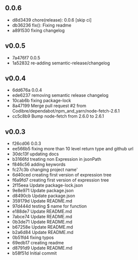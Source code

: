 
## 0.0.6
* d8d3439 chore(release): 0.0.6 [skip ci]
* db36236 fix(): Fixing readme
* a891530 fixing changelog
## v0.0.5
* 7a476f7 0.0.5
* 1a52832 re-adding semantic-release/changelog
## v0.0.4
* 6dd676a 0.0.4
* ede6237 removing semantic release changelog
* 10cab6b fixing package-lock
* 8a47199 Merge pull request #2 from Codibre/dependabot/npm_and_yarn/node-fetch-2.6.1
* cc5c8b9 Bump node-fetch from 2.6.0 to 2.6.1
## v0.0.3
* f26cd06 0.0.3
* ee566b5 fixing more than 10 level return type and github url
* 30dc13f updating docs
* b3166fd treating non Expression in jsonPath
* f846c56 adding keywords
* fc27c3b changing project name'
* 6d40ced creating first version of expression tree
* f6a9fd7 creating first version of expression tree
* 2f15eea Update package-lock.json
* 9e8e971 Update package.json
* d8490cb Update package.json
* 359179d Update README.md
* 97d444d testing $ name for function
* e188de7 Update README.md
* 7abce74 Update README.md
* 0b3de71 Update README.md
* b67258e Update README.md
* b2a6d84 Update README.md
* 0b51fd4 fixing typos
* 69edb17 creating readme
* d8791d9 Update README.md
* b58f51d Initial commit
